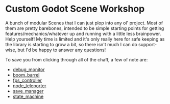 # Custom Godot Scene Workshop
 A bunch of modular Scenes that I can just plop into any ol' project. Most of them are pretty barebones, intended to be simple starting points for getting features/mechanics/whatever up and running with a little less brainpower. Help yourself! My time is limited and it's only really here for safe keeping as the library is starting to grow a bit, so there isn't much I can do support-wise, but I'd be happy to answer any questions!

To save you from clicking through all of the chaff, a few of note are:

- [debug_monitor](https://github.com/mhermandesign/CUSTOM_SCENE_WORKSHOP/tree/main/debug_monitor)
- [boom_barrel](https://github.com/mhermandesign/CUSTOM_SCENE_WORKSHOP/tree/main/boom_barrel)
- [fps_controller](https://github.com/mhermandesign/CUSTOM_SCENE_WORKSHOP/tree/main/fps_controller)
- [node_teleporter](https://github.com/mhermandesign/CUSTOM_SCENE_WORKSHOP/tree/main/node_teleporter)
- [save_manager](https://github.com/mhermandesign/CUSTOM_SCENE_WORKSHOP/tree/main/save_manager)
- [state_machine](https://github.com/mhermandesign/CUSTOM_SCENE_WORKSHOP/tree/main/state_machine)
